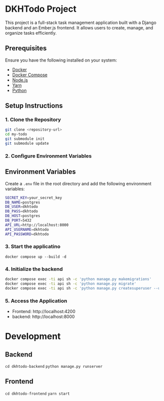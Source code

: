 # DKHTodo Project

This project is a full-stack task management application built with a Django backend and an Ember.js frontend. It allows users to create, manage, and organize tasks efficiently.

## Prerequisites

Ensure you have the following installed on your system:
- [Docker](https://www.docker.com/)
- [Docker Compose](https://docs.docker.com/compose/)
- [Node.js](https://nodejs.org/)
- [Yarn](https://yarnpkg.com/)
- [Python](htts://python.org)

## Setup Instructions

### 1. Clone the Repository
```bash
git clone <repository-url>
cd my-todo
git submodule init
git submodule update
```

### 2. Configure Environment Variables
## Environment Variables

Create a `.env` file in the root directory and add the following environment variables:
```bash
SECRET_KEY=your_secret_key
DB_NAME=postgres
DB_USER=dkhtodo
DB_PASS=dkhtodo
DB_HOST=postgres
DB_PORT=5432
API_URL=http://localhost:8000
API_USERNAME=dkhtodo
API_PASSWORD=dkhtodo
```
### 3. Start the applicatino
`docker compose up --build -d`

### 4. Initialize the backend
```bash
docker compose exec -ti api sh -c 'python manage.py makemigrations'
docker compose exec -ti api sh -c 'python manage.py migrate'
docker compose exec -ti api sh -c 'python manage.py createsuperuser --username=${API_USERNAME:-dkhtodo} --email=dkhtodo@passiveobserver.com'
```
### 5. Access the Application
* Frontend: http://localhost:4200
* backend: http://localhost:8000

# Development
## Backend
`cd dkhtodo-backend`
`python manage.py runserver`

## Frontend
`cd dkhtodo-frontend`
`yarn start`

